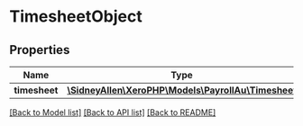 # TimesheetObject

## Properties
Name | Type | Description | Notes
------------ | ------------- | ------------- | -------------
**timesheet** | [**\SidneyAllen\XeroPHP\Models\PayrollAu\Timesheet**](Timesheet.md) |  | [optional] 

[[Back to Model list]](../README.md#documentation-for-models) [[Back to API list]](../README.md#documentation-for-api-endpoints) [[Back to README]](../README.md)


